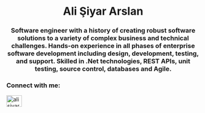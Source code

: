 <h1 align="center">Ali Şiyar Arslan</h1>
<h3 align="center">Software engineer with a history of creating robust software solutions to a variety of complex business and technical challenges. Hands-on experience in all phases of enterprise software development including design, development, testing, and support. Skilled in .Net technologies, REST APIs, unit testing, source control, databases and Agile.</h3>







<h3 align="left">Connect with me:</h3>
<p align="left">
<a href="https://linkedin.com/in/alisiyararslan/" target="blank"><img align="center" src="https://raw.githubusercontent.com/rahuldkjain/github-profile-readme-generator/master/src/images/icons/Social/linked-in-alt.svg" alt="alisiyararslan/" height="30" width="40" /></a>

</p>



